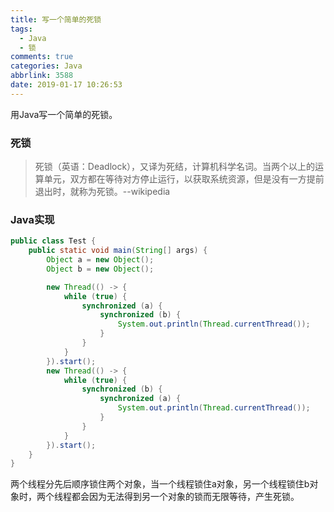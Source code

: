 ```yaml
---
title: 写一个简单的死锁
tags:
  - Java
  - 锁
comments: true
categories: Java
abbrlink: 3588
date: 2019-01-17 10:26:53
---
```


用Java写一个简单的死锁。
<!--more-->

### 死锁
> 死锁（英语：Deadlock），又译为死结，计算机科学名词。当两个以上的运算单元，双方都在等待对方停止运行，以获取系统资源，但是没有一方提前退出时，就称为死锁。--wikipedia

### Java实现

```java
public class Test {
    public static void main(String[] args) {
        Object a = new Object();
        Object b = new Object();

        new Thread(() -> {
            while (true) {
                synchronized (a) {
                    synchronized (b) {
                        System.out.println(Thread.currentThread());
                    }
                }
            }
        }).start();
        new Thread(() -> {
            while (true) {
                synchronized (b) {
                    synchronized (a) {
                        System.out.println(Thread.currentThread());
                    }
                }
            }
        }).start();
    }
}
```

两个线程分先后顺序锁住两个对象，当一个线程锁住a对象，另一个线程锁住b对象时，两个线程都会因为无法得到另一个对象的锁而无限等待，产生死锁。

